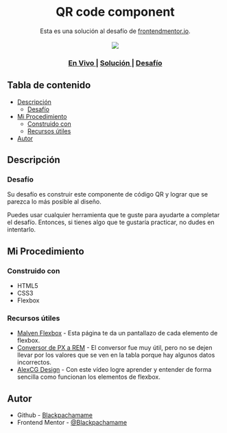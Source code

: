 <h1 align="center">QR code component</h1>

<div align="center">
   Esta es una solución al desafío de <a href="https://www.frontendmentor.io/">frontendmentor.io</a>.
</div>
<br>
<div align="center">
<img src="design/desktop-preview.jpg"></img>
  <h3>
    <a href="https://blackpachamame.github.io/desafíos-frontendmentor/qr-code-component/">
      En Vivo
    </a>
    <span> | </span>
    <a href="https://www.frontendmentor.io/solutions/qr-code-component-flexbox-B1304Mx79">
      Solución
    </a>
   <span> | </span>
    <a href="https://www.frontendmentor.io/challenges/qr-code-component-iux_sIO_H">
      Desafío
    </a>
  </h3>
</div>

## Tabla de contenido

- [Descripción](#descripción)
  - [Desafío](#desafío)
- [Mi Procedimiento](#mi-procedimiento)
  - [Construido con](#construido-con)
  - [Recursos útiles](#recursos-útiles)
- [Autor](#autor)

## Descripción

### Desafío

Su desafío es construir este componente de código QR y lograr que se parezca lo más posible al diseño.

Puedes usar cualquier herramienta que te guste para ayudarte a completar el desafío. Entonces, si tienes algo que te gustaría practicar, no dudes en intentarlo.

## Mi Procedimiento

### Construido con

- HTML5
- CSS3
- Flexbox

### Recursos útiles

- [Malven Flexbox](https://flexbox.malven.co) - Esta página te da un pantallazo de cada elemento de flexbox.
- [Conversor de PX a REM](https://nekocalc.com/es/px-a-rem-conversor) - El conversor fue muy útil, pero no se dejen llevar por los valores que se ven en la tabla porque hay algunos datos incorrectos.
- [AlexCG Design](https://www.youtube.com/watch?v=YYlHGRkwz7U) - Con este vídeo logre aprender y entender de forma sencilla como funcionan los elementos de flexbox.

## Autor

- Github - [Blackpachamame](https://github.com/Blackpachamame)
- Frontend Mentor - [@Blackpachamame](https://www.frontendmentor.io/profile/Blackpachamame)
